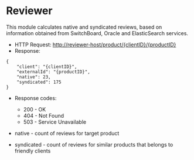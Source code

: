 # Reviewer
This module calculates native and syndicated reviews, based on information obtained from SwitchBoard, Oracle and ElasticSearch services.

* HTTP Request: [http://reviewer-host/product/{clientID}/{productID}](http://reviewer-host/product/{clientID}/{productID})
* Response:
```
{
    "client": "{clientID}",
    "externalId": "{productID}",
    "native": 23,
    "syndicated": 175
}
```
* Response codes:
  * 200 - OK
  * 404 - Not Found
  * 503 - Service Unavailable

* native - count of reviews for target product
* syndicated - count of reviews for similar products that belongs to friendly clients